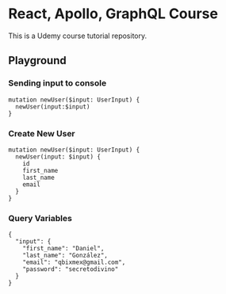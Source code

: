# React, Apollo, GraphQL Course

This is a Udemy course tutorial repository.

## Playground

### Sending input to console
```
mutation newUser($input: UserInput) {
  newUser(input:$input)
}
```

### Create New User
```
mutation newUser($input: UserInput) {
  newUser(input: $input) {
    id
    first_name
    last_name
    email
  }
}
```

### Query Variables
```
{
  "input": {
    "first_name": "Daniel",
    "last_name": "González",
    "email": "qbixmex@gmail.com",
    "password": "secretodivino"
  }
}
```